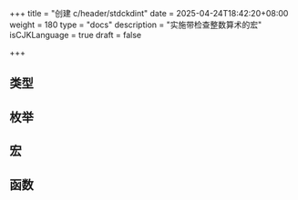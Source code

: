 
+++
title = "创建 c/header/stdckdint"
date = 2025-04-24T18:42:20+08:00
weight = 180
type = "docs"
description = "实施带检查整数算术的宏"
isCJKLanguage = true
draft = false

+++

## 类型




## 枚举




## 宏




## 函数




